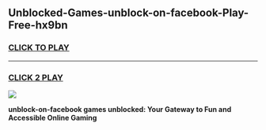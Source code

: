 
## Unblocked-Games-unblock-on-facebook-Play-Free-hx9bn
<h3>
<a href="https://premium76.site?title=unblock-on-facebook&ref=10A">CLICK TO PLAY</a></h3>
<hr>

<h3>
<a href="https://premium76.site?title=unblock-on-facebook&ref=10A">CLICK 2 PLAY</a>
  
</h3>

<a href="https://premium76.site?title=unblock-on-facebook&ref=10A"><img src="https://clearcache.store/games.png"></a>


**unblock-on-facebook games unblocked: Your Gateway to Fun and Accessible Online Gaming**
